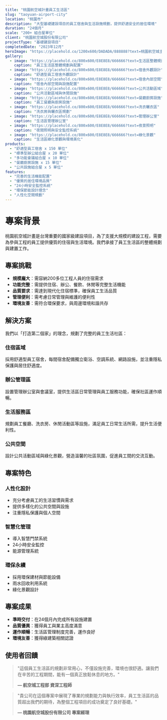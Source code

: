 ```yaml
---
title: "桃園航空城計畫員工生活區"
slug: "taoyuan-airport-city"
location: "桃園市"
description: "大型基礎建設項目的員工宿舍與生活設施規劃，提供舒適安全的居住環境"
duration: "24個月"
scale: "200+ 組合屋單位"
client: "桃園航空城股份有限公司"
projectType: "基礎建設項目"
completedDate: "2023年12月"
heroImage: "https://placehold.co/1200x600/DADADA/888888?text=桃園航空城主視覺"
gallery:
  - image: "https://placehold.co/800x600/E8E8E8/666666?text=生活區整體規劃"
    caption: "員工生活區整體規劃與配置"
  - image: "https://placehold.co/800x600/E8E8E8/666666?text=宿舍外觀設計"
    caption: "舒適型員工宿舍外觀設計"
  - image: "https://placehold.co/800x600/E8E8E8/666666?text=宿舍內部空間"
    caption: "宿舍內部空間與設施配置"
  - image: "https://placehold.co/800x600/E8E8E8/666666?text=公共活動區域"
    caption: "公共活動區域與休閒設施"
  - image: "https://placehold.co/800x600/E8E8E8/666666?text=餐廳廚房設施"
    caption: "員工餐廳與廚房設施"
  - image: "https://placehold.co/800x600/E8E8E8/666666?text=洗衣曬衣區"
    caption: "洗衣房與曬衣區規劃"
  - image: "https://placehold.co/800x600/E8E8E8/666666?text=管理辦公室"
    caption: "生活區管理辦公室"
  - image: "https://placehold.co/800x600/E8E8E8/666666?text=夜景照明"
    caption: "夜間照明與安全監控系統"
  - image: "https://placehold.co/800x600/E8E8E8/666666?text=綠化景觀"
    caption: "生活區綠化景觀與環境美化"
products:
  - "舒適型員工宿舍 x 150 單位"
  - "標準型辦公組合屋 x 20 單位"
  - "多功能會議組合屋 x 10 單位"
  - "餐廳廚房設施 x 15 單位"
  - "公共設施組合屋 x 5 單位"
features:
  - "完善的生活機能配置"
  - "優質的居住環境品質"
  - "24小時安全監控系統"
  - "環保節能設計理念"
  - "人性化空間規劃"
---
```


# 專案背景

桃園航空城計畫是台灣重要的國家級建設項目，為了支援大規模的建設工程，需要為參與工程的員工提供優質的住宿與生活環境。我們承接了員工生活區的整體規劃與建置工作。

## 專案挑戰

- **規模龐大**：需容納200多位工程人員的住宿需求
- **功能完整**：需提供住宿、辦公、餐飲、休閒等完整生活機能
- **品質要求**：需達到現代化住宿標準，確保員工生活品質
- **管理便利**：需考慮日常管理與維護的便利性
- **環境友善**：需符合環保要求，與周邊環境和諧共存

## 解決方案

我們以「打造第二個家」的理念，規劃了完整的員工生活社區：

### 住宿區域
採用舒適型員工宿舍，每間宿舍配備獨立衛浴、空調系統、網路設施，並注重隱私保護與居住舒適度。

### 辦公管理區
設置管理辦公室與會議室，提供生活區日常管理與員工服務功能，確保社區運作順暢。

### 生活服務區
規劃員工餐廳、洗衣房、休閒活動區等設施，滿足員工日常生活所需，提升生活便利性。

### 公共空間
設計公共活動區域與綠化景觀，營造溫馨的社區氛圍，促進員工間的交流互動。

## 專案特色

### 人性化設計
- 充分考慮員工的生活習慣與需求
- 提供多樣化的公共空間與設施
- 注重隱私保護與個人空間

### 智慧化管理
- 導入智慧門禁系統
- 24小時安全監控
- 能源管理系統

### 環保永續
- 採用環保建材與節能設備
- 雨水回收利用系統
- 綠化景觀設計

## 專案成果

- **準時交付**：在24個月內完成所有設施建置
- **品質優異**：獲得員工與業主高度滿意
- **運作順暢**：生活區管理制度完善，運作良好
- **環境友善**：獲得綠建築相關認證

## 使用者回饋

> "這個員工生活區的規劃非常用心，不僅設施完善，環境也很舒適。讓我們在辛苦的工程期間，能有一個真正放鬆休息的地方。"
> 
> **— 航空城工程部 資深工程師**

> "貴公司在這個專案中展現了專業的規劃能力與執行效率，員工生活區的品質超出我們的期待，為整個工程項目的成功奠定了良好基礎。"
> 
> **— 桃園航空城股份有限公司 專案經理**
